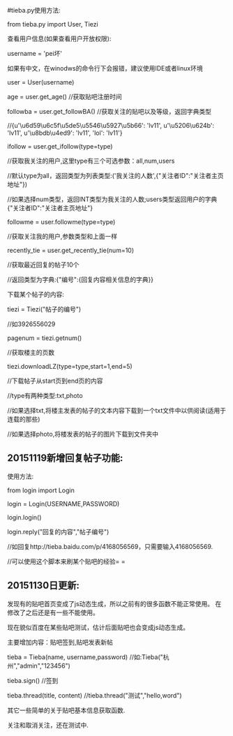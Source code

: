 #tieba.py使用方法:

from tieba.py import User, Tiezi

查看用户信息(如果查看用户开放权限):

username = 'pei坏'

如果有中文，在winodws的命令行下会报错，建议使用IDE或者linux环境

user = User(username)

age = user.get_age() //获取贴吧注册时间

followba = user.get_followBA() //获取关注的贴吧以及等级，返回字典类型

//{u'\u6d59\u6c5f\u5de5\u5546\u5927\u5b66': 'lv11', u'\u5206\u624b': 'lv11', u'\u8bdb\u4ed9': 'lv11', 'lol': 'lv11'}

ifollow = user.get_ifollow(type=type) 

//获取我关注的用户,这里type有三个可选参数：all,num,users

//默认type为all，返回类型为列表类型:('我关注的人数',{"关注者ID":"关注者主页地址"})

//如果选择num类型，返回INT类型为我关注的人数;users类型返回用户的字典{"关注者ID":"关注者主页地址"}

followme = user.followme(type=type) 

//获取关注我的用户,参数类型和上面一样

recently_tie = user.get_recently_tie(num=10) 

//获取最近回复的帖子10个

//返回类型为字典:{"编号":{回复内容相关信息的字典}}

下载某个帖子的内容:

tiezi = Tiezi("帖子的编号") 

//如3926556029

pagenum = tiezi.getnum() 

//获取楼主的页数

tiezi.downloadLZ(type=type,start=1,end=5) 

//下载帖子从start页到end页的内容

//type有两种类型:txt,photo

//如果选择txt,将楼主发表的帖子的文本内容下载到一个txt文件中以供阅读(适用于连载的那些)

//如果选择photo,将楼发表的帖子的图片下载到文件夹中


## 20151119新增回复帖子功能:

使用方法:

from login import Login

login = Login(USERNAME,PASSWORD)

login.login()

login.reply("回复的内容","帖子编号")

//如回复http://tieba.baidu.com/p/4168056569，只需要输入4168056569.

//可以使用这个脚本来刷某个贴吧的经验= =

## 20151130日更新:

发现有的贴吧首页变成了js动态生成，所以之前有的很多函数不能正常使用。
在修改了之后还是有一些不能使用。

现在貌似百度在某些贴吧测试，估计后面贴吧也会变成js动态生成。

主要增加内容：贴吧签到,贴吧发表新帖

tieba = Tieba(name, username,password) //如:Tieba("杭州","admin","123456")

tieba.sign() //签到

tieba.thread(title, content) //tieba.thread("测试","hello,word")

其它一些简单的关于贴吧基本信息获取函数.

关注和取消关注，还在测试中.
